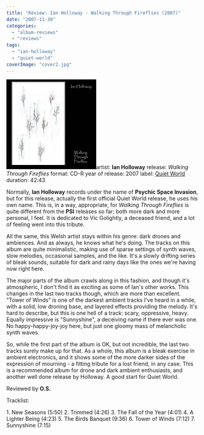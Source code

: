 ```yaml
---
title: "Review: Ian Holloway - Walking Through Fireflies (2007)"
date: "2007-11-30"
categories: 
  - "album-reviews"
  - "reviews"
tags: 
  - "ian-holloway"
  - "quiet-world"
coverImage: "cover2.jpg"
---
```


[![](images/cover2.jpg "holloway_wtf")](http://www.eveningoflight.nl/wordpress/wp-content/uploads/2011/08/cover2.jpg)artist: **Ian Holloway** release: _Walking Through Fireflies_ format: CD-R year of release: 2007 label: [Quiet World](http://www.quietworld.co.uk/) duration: 42:43

Normally, **Ian Holloway** records under the name of **Psychic Space Invasion**, but for this release, actually the first official Quiet World release, he uses his own name. This is, in a way, appropriate, for _Walking Through Fireflies_ is quite different from the **PSI** releases so far; both more dark and more personal, I feel. It is dedicated to Vic Golightly, a deceased friend, and a lot of feeling went into this tribute.

All the same, this Welsh artist stays within his genre: dark drones and ambiences. And as always, he knows what he's doing. The tracks on this album are quite minimalistic, making use of sparse settings of synth waves, slow melodies, occasional samples, and the like. It's a slowly drifting series of bleak sounds, suitable for dark and rainy days like the ones we're having now right here.

The major parts of the album crawls along in this fashion, and though it's atmospheric, I don't find it as exciting as some of Ian's other works. This changes in the last two tracks though, which are more than excellent. "Tower of Winds" is one of the darkest ambient tracks I've heard in a while, with a solid, low droning base, and layered effects providing the melody. It's hard to describe, but this is one hell of a track: scary, oppressive, heavy. Equally impressive is "Sunnyshine", a deceiving name if there ever was one. No happy-happy-joy-joy here, but just one gloomy mass of melancholic synth waves.

So, while the first part of the album is OK, but not incredible, the last two tracks surely make up for that. As a whole, this album is a bleak exercise in ambient electronics, and it shows some of the more darker sides of the expression of mourning - a fitting tribute for a lost friend, in any case. This is a recommended album for drone and dark ambient enthusiasts, and another well done release by Holloway. A good start for Quiet World.

Reviewed by **O.S.**

Tracklist:

1\. New Seasons (5:50) 2. Trimmed (4:26) 3. The Fall of the Year (4:01) 4. A Lighter Being (4:23) 5. The Birds Banquet (9:36) 6. Tower of Winds (7:12) 7. Sunnyshine (7:15)
